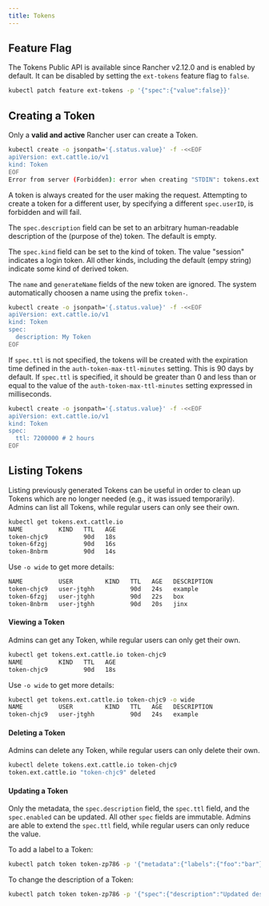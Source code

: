 ```yaml
---
title: Tokens
---
```


<head>
    <link rel="canonical" href="https://ranchermanager.docs.rancher.com/api/workflows/tokens"/>
</head>

## Feature Flag

The Tokens Public API is available since Rancher v2.12.0 and is enabled by default.
It can be disabled by setting the `ext-tokens` feature flag to `false`.

```sh
kubectl patch feature ext-tokens -p '{"spec":{"value":false}}'
```

## Creating a Token

Only a **valid and active** Rancher user can create a Token.

```bash
kubectl create -o jsonpath='{.status.value}' -f -<<EOF
apiVersion: ext.cattle.io/v1
kind: Token
EOF
Error from server (Forbidden): error when creating "STDIN": tokens.ext.cattle.io is forbidden: user system:admin is not a Rancher user
```

A token is always created for the user making the request.
Attempting to create a token for a different user, by specifying a different `spec.userID`, is forbidden and will fail.

The `spec.description` field can be set to an arbitrary human-readable description of the (purpose of the) token.
The default is empty.

The `spec.kind` field can be set to the kind of token.
The value "session" indicates a login token.
All other kinds, including the default (empy string) indicate some kind of derived token.

The `name` and `generateName` fields of the new token are ignored. The system automatically choosen a name using the prefix `token-`.

```bash
kubectl create -o jsonpath='{.status.value}' -f -<<EOF
apiVersion: ext.cattle.io/v1
kind: Token
spec:
  description: My Token
EOF
```

If `spec.ttl` is not specified, the tokens will be created with the expiration time defined in the `auth-token-max-ttl-minutes` setting.
This is 90 days by default.
If `spec.ttl` is specified, it should be greater than 0 and less than or equal to the value of the `auth-token-max-ttl-minutes` setting expressed in milliseconds.

```bash
kubectl create -o jsonpath='{.status.value}' -f -<<EOF
apiVersion: ext.cattle.io/v1
kind: Token
spec:
  ttl: 7200000 # 2 hours
EOF
```

## Listing Tokens

Listing previously generated Tokens can be useful in order to clean up Tokens which are no longer needed (e.g., it was issued temporarily).  
Admins can list all Tokens, while regular users can only see their own.

```sh
kubectl get tokens.ext.cattle.io
NAME          KIND   TTL   AGE
token-chjc9          90d   18s
token-6fzgj          90d   16s
token-8nbrm          90d   14s
```

Use `-o wide` to get more details:

```sh
NAME          USER         KIND   TTL   AGE   DESCRIPTION
token-chjc9   user-jtghh          90d   24s   example
token-6fzgj   user-jtghh          90d   22s   box
token-8nbrm   user-jtghh          90d   20s   jinx
```

#### Viewing a Token

Admins can get any Token, while regular users can only get their own.

```sh
kubectl get tokens.ext.cattle.io token-chjc9
NAME          KIND   TTL   AGE
token-chjc9          90d   18s
```

Use `-o wide` to get more details:

```sh
kubectl get tokens.ext.cattle.io token-chjc9 -o wide
NAME          USER         KIND   TTL   AGE   DESCRIPTION
token-chjc9   user-jtghh          90d   24s   example
```

#### Deleting a Token

Admins can delete any Token, while regular users can only delete their own.  

```sh
kubectl delete tokens.ext.cattle.io token-chjc9
token.ext.cattle.io "token-chjc9" deleted
```


#### Updating a Token

Only the metadata, the `spec.description` field, the `spec.ttl` field, and the `spec.enabled` can be updated.
All other `spec` fields are immutable.
Admins are able to extend the `spec.ttl` field, while regular users can only reduce the value.

To add a label to a Token:

```sh
kubectl patch token token-zp786 -p '{"metadata":{"labels":{"foo":"bar"}}}'
```

To change the description of a Token:

```sh
kubectl patch token token-zp786 -p '{"spec":{"description":"Updated description"}}'
```
